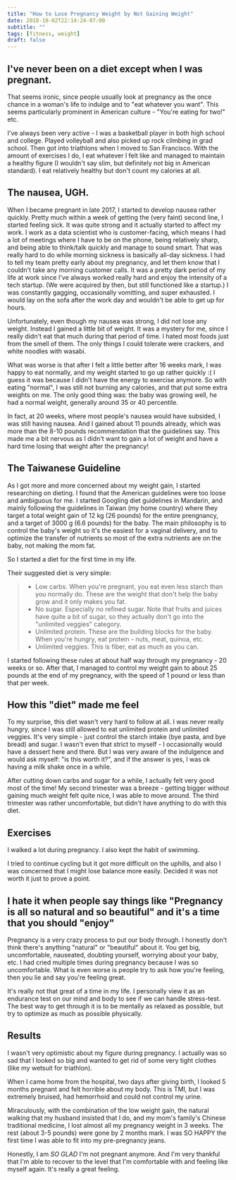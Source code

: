 ```yaml
---
title: "How to Lose Pregnancy Weight by Not Gaining Weight"
date: 2018-10-02T22:14:24-07:00
subtitle: ""
tags: [fitness, weight]
draft: false
---
```



## I've never been on a diet except when I was pregnant. 

That seems ironic, since people usually look at pregnancy as the once chance in a woman's life to indulge and to "eat whatever you want". This seems particularly prominent in American culture - "You're eating for two!" etc. 

I've always been very active - I was a basketball player in both high school and college. Played volleyball and also picked up rock climbing in grad school. Then got into triathlons when I moved to San Francisco. With the amount of exercises I do, I eat whatever I felt like and managed to maintain a healthy figure (I wouldn't say slim, but definitely not big in American standard). I eat relatively healthy but don't count my calories at all. 


## The nausea, UGH. 

When I became pregnant in late 2017, I started to develop nausea rather quickly. Pretty much within a week of getting the (very faint) second line, I started feeling sick. It was quite strong and it actually started to affect my work. I work as a data scientist who is customer-facing, which means I had a lot of meetings where I have to be on the phone, being relatively sharp, and being able to think/talk quickly and manage to sound smart. That was really hard to do while morning sickness is basically all-day sickness. I had to tell my team pretty early about my pregnancy, and let them know that I couldn't take any morning customer calls. It was a pretty dark period of my life at work since I've always worked really hard and enjoy the intensity of a tech startup. (We were acquired by then, but still functioned like a startup.) I was constantly gagging, occasionally vomitting, and super exhausted. I would lay on the sofa after the work day and wouldn't be able to get up for hours. 

Unfortunately, even though my nausea was strong, I did not lose any weight. Instead I gained a little bit of weight. It was a mystery for me, since I really didn't eat that much during that period of time. I hated most foods just from the smell of them. The only things I could tolerate were crackers, and white noodles with wasabi. 

What was worse is that after I felt a little better after 16 weeks mark, I was happy to eat normally, and my weight started to go up rather quickly :( I guess it was because I didn't have the energy to exercise anymore. So with eating "normal", I was still not burning any calories, and that put some extra weights on me. The only good thing was: the baby was growing well, he had a normal weight, generally around 35 or 40 percentile. 

In fact, at 20 weeks, where most people's nausea would have subsided, I was still having nausea. And I gained about 11 pounds already, which was more than the 8-10 pounds recommendation that the guidelines say. This made me a bit nervous as I didn't want to gain a lot of weight and have a hard time losing that weight after the pregnancy! 

## The Taiwanese Guideline

As I got more and more concerned about my weight gain, I started researching on dieting. I found that the American guidelines were too loose and ambiguous for me. I started Googling diet guidelines in Mandarin, and mainly following the guidelines in Taiwan (my home country) where they target a total weight gain of 12 kg (26 pounds) for the entire prengnancy, and a target of 3000 g (6.6 pounds) for the baby. The main philosophy is to control the baby's weight so it's the easiest for a vaginal delivery, and to optimize the transfer of nutrients so most of the extra nutrients are on the baby, not making the mom fat. 

So I started a diet for the first time in my life. 

Their suggested diet is very simple:

> - Low carbs. When you're pregnant, you eat even less starch than you normally do. These are the weight that don't help the baby grow and it only makes you fat. 
> - No sugar. Especially no refined sugar. Note that fruits and juices have quite a bit of sugar, so they actually don't go into the "unlimited veggies" category. 
> - Unlimited protein. These are the building blocks for the baby. When you're hungry, eat protein - nuts, meat, quinoa, etc. 
> - Unlimited veggies. This is fiber, eat as much as you can. 

I started following these rules at about half way through my pregnancy - 20 weeks or so. After that, I managed to control my weight gain to about 25 pounds at the end of my pregnancy, with the speed of 1 pound or less than that per week. 

## How this "diet" made me feel

To my surprise, this diet wasn't very hard to follow at all. I was never really hungry, since I was still allowed to eat unlimited protein and unlimited veggies. It's very simple - just control the starch intake (bye pasta, and bye bread) and sugar. I wasn't even that strict to myself - I occasionally would have a dessert here and there. But I was very aware of the indulgence and would ask myself: "is this worth it?", and if the answer is yes, I was ok having a milk shake once in a while. 

After cutting down carbs and sugar for a while, I actually felt very good most of the time! My second trimester was a breeze - getting bigger without gaining much weight felt quite nice, I was able to move around. The third trimester was rather uncomfortable, but didn't have anything to do with this diet. 

## Exercises

I walked a lot during pregnancy. I also kept the habit of swimming. 

I tried to continue cycling but it got more difficult on the uphills, and also I was concerned that I might lose balance more easily. Decided it was not worth it just to prove a point. 


## I hate it when people say things like "Pregnancy is all so natural and so beautiful" and it's a time that you should "enjoy"

Pregnancy is a very crazy process to put our body through. I honestly don't think there's anything "natural" or "beautiful" about it. You get big, uncomfortable, nauseated, doubting yourself, worrying about your baby, etc. I had cried multiple times during pregnancy because I was so uncomfortable. What is even worse is people try to ask how you're feeling, then you lie and say you're feeling great. 

It's really not that great of a time in my life. I personally view it as an endurance test on our mind and body to see if we can handle stress-test. The best way to get through it is to be mentally as relaxed as possible, but try to optimize as much as possible physically. 

## Results

I wasn't very optimistic about my figure during pregnancy. I actually was so sad that I looked so big and wanted to get rid of some very tight clothes (like my wetsuit for triathlon). 

When I came home from the hospital, two days after giving birth, I looked 5 months pregnant and felt horrible about my body. This is TMI, but I was extremely bruised, had hemorrhoid and could not control my urine. 

Miraculously, with the combination of the low weight gain, the natural walking that my husband insisted that I do, and my mom's family's Chinese traditional medicine, I lost almost all my pregnancy weight in 3 weeks. The rest (about 3-5 pounds) were gone by 2 months mark. I was SO HAPPY the first time I was able to fit into my pre-pregnancy jeans. 

Honestly, I am *SO GLAD* I'm not pregnant anymore. And I'm very thankful that I'm able to recover to the level that I'm comfortable with and feeling like myself again. It's really a great feeling. 
